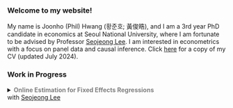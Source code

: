 ### Welcome to my website! 

My name is Joonho (Phil) Hwang (황준호; 黃俊晧), and I am a 3rd year PhD candidate in economics at Seoul National University, where I am fortunate to be advised by Professor [Seojeong Lee](https://sites.google.com/site/misspecifiedjay/). I am interested in econometrics with a focus on panel data and causal inference. Click [here](https://drive.google.com/file/d/1F2MNl0x-sx6mEXO6qWHMkm_qHsF5i1us/view?usp=sharing) for a copy of my CV (updated July 2024).

### Work in Progress

<details>
<summary markdown='span'>
  <span style="font-weight: bold; color: gray;">
    Online Estimation for Fixed Effects Regressions
  </span>
  <br> with <a href="https://sites.google.com/site/misspecifiedjay/">Seojeong Lee</a><br /> 
</summary>

<span style="font-size: 95%; margin-top: 20px; display: block; text-align: justify;">
  <em>Abstract</em>: We discuss online estimation methods for commonly used linear fixed effects models in panel data. Due to the huge dataset or confidential issues, researchers may not be able to store and access entire historical data. In this paper, we propose online updating procedure of fixed effects estimators with memory efficiency. Panel data expansion can occur in two dimensions: (1) new individual with time periods, and (2) new time periods for an existing individual. We address these scenarios and derive regression estimators for fixed effects models.
</span>

</details>

<br/>

